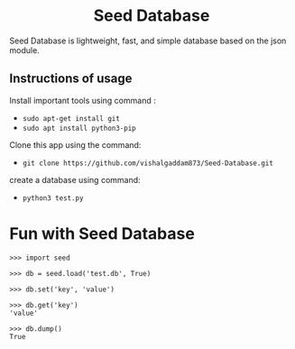 <h1 align="center">Seed Database</h1>

Seed Database is lightweight, fast, and simple database based on the json module.

## Instructions of usage

Install important tools using command :
  * `sudo apt-get install git`
  * `sudo apt install python3-pip`

Clone this app using the command:
  * `git clone https://github.com/vishalgaddam873/Seed-Database.git`

create a database using command:
  * `python3 test.py`


# Fun with Seed Database

```
>>> import seed

>>> db = seed.load('test.db', True)

>>> db.set('key', 'value')

>>> db.get('key')
'value'

>>> db.dump()
True
```
